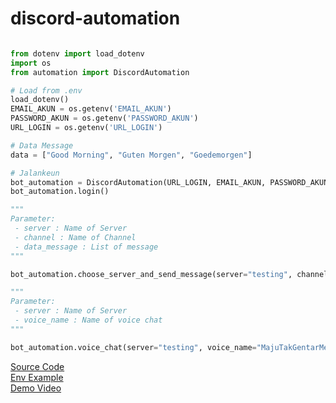 # discord-automation


```python

from dotenv import load_dotenv
import os
from automation import DiscordAutomation

# Load from .env
load_dotenv()
EMAIL_AKUN = os.getenv('EMAIL_AKUN')
PASSWORD_AKUN = os.getenv('PASSWORD_AKUN')
URL_LOGIN = os.getenv('URL_LOGIN')

# Data Message
data = ["Good Morning", "Guten Morgen", "Goedemorgen"]

# Jalankeun
bot_automation = DiscordAutomation(URL_LOGIN, EMAIL_AKUN, PASSWORD_AKUN)
bot_automation.login()

"""
Parameter:
 - server : Name of Server
 - channel : Name of Channel
 - data_message : List of message
"""

bot_automation.choose_server_and_send_message(server="testing", channel="test", data_message=data)

"""
Parameter:
 - server : Name of Server
 - voice_name : Name of voice chat
"""

bot_automation.voice_chat(server="testing", voice_name="MajuTakGentarMembelaYangBenar")


```


[Source Code](/automation/bot.py) </br>
[Env Example](.env.example) </br>
[Demo Video](https://youtu.be/N1kN4YcgRMw)